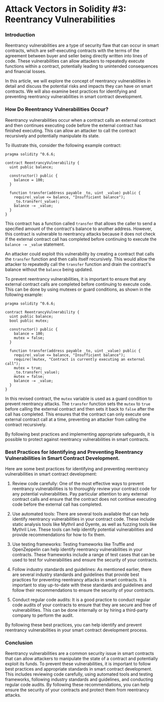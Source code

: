 # **Attack Vectors in Solidity #3: Reentrancy Vulnerabilities**


### Introduction

Reentrancy vulnerabilities are a type of security flaw that can occur in smart contracts, which are self-executing contracts with the terms of the agreement between buyer and seller being directly written into lines of code. These vulnerabilities can allow attackers to repeatedly execute functions within a contract, potentially leading to unintended consequences and financial losses.

In this article, we will explore the concept of reentrancy vulnerabilities in detail and discuss the potential risks and impacts they can have on smart contracts. We will also examine best practices for identifying and preventing reentrancy vulnerabilities in smart contract development.

### How Do Reentrancy Vulnerabilities Occur?

Reentrancy vulnerabilities occur when a contract calls an external contract and then continues executing code before the external contract has finished executing. This can allow an attacker to call the contract recursively and potentially manipulate its state.

To illustrate this, consider the following example contract:

```solidity
pragma solidity ^0.6.6;

contract ReentrancyVulnerability {
  uint public balance;

  constructor() public {
    balance = 100;
  }

  function transfer(address payable _to, uint _value) public {
    require(_value <= balance, "Insufficient balance");
    _to.transfer(_value);
    balance -= _value;
  }
}
```

This contract has a function called `transfer` that allows the caller to send a specified amount of the contract's balance to another address. However, this contract is vulnerable to reentrancy attacks because it does not check if the external contract call has completed before continuing to execute the `balance -= _value` statement.

An attacker could exploit this vulnerability by creating a contract that calls the `transfer` function and then calls itself recursively. This would allow the attacker to repeatedly call the `transfer` function and drain the contract's balance without the `balance` being updated.

To prevent reentrancy vulnerabilities, it is important to ensure that any external contract calls are completed before continuing to execute code. This can be done by using mutexes or guard conditions, as shown in the following example:

```solidity
pragma solidity ^0.6.6;

contract ReentrancyVulnerability {
  uint public balance;
  bool public mutex;

  constructor() public {
    balance = 100;
    mutex = false;
  }

  function transfer(address payable _to, uint _value) public {
    require(_value <= balance, "Insufficient balance");
    require(!mutex, "Contract is currently executing an external call");
    mutex = true;
    _to.transfer(_value);
    mutex = false;
    balance -= _value;
  }
}
```

In this revised contract, the `mutex` variable is used as a guard condition to prevent reentrancy attacks. The `transfer` function sets the `mutex` to `true` before calling the external contract and then sets it back to `false` after the call has completed. This ensures that the contract can only execute one external contract call at a time, preventing an attacker from calling the contract recursively.

By following best practices and implementing appropriate safeguards, it is possible to protect against reentrancy vulnerabilities in smart contracts.

### Best Practices for Identifying and Preventing Reentrancy Vulnerabilities in Smart Contract Development.

Here are some best practices for identifying and preventing reentrancy vulnerabilities in smart contract development:

1. Review code carefully: One of the most effective ways to prevent reentrancy vulnerabilities is to thoroughly review your contract code for any potential vulnerabilities. Pay particular attention to any external contract calls and ensure that the contract does not continue executing code before the external call has completed.
    
2. Use automated tools: There are several tools available that can help identify reentrancy vulnerabilities in your contract code. These include static analysis tools like Mythril and Oyente, as well as fuzzing tools like Mythril Live. These tools can help identify potential vulnerabilities and provide recommendations for how to fix them.
    
3. Use testing frameworks: Testing frameworks like Truffle and OpenZeppelin can help identify reentrancy vulnerabilities in your contracts. These frameworks include a range of test cases that can be used to test for vulnerabilities and ensure the security of your contracts.
    
4. Follow industry standards and guidelines: As mentioned earlier, there are several industry standards and guidelines that provide best practices for preventing reentrancy attacks in smart contracts. It is important to stay up-to-date with these standards and guidelines and follow their recommendations to ensure the security of your contracts.
    
5. Conduct regular code audits: It is a good practice to conduct regular code audits of your contracts to ensure that they are secure and free of vulnerabilities. This can be done internally or by hiring a third-party company to perform the audit.
    

By following these best practices, you can help identify and prevent reentrancy vulnerabilities in your smart contract development process.

### Conclusion

Reentrancy vulnerabilities are a common security issue in smart contracts that can allow attackers to manipulate the state of a contract and potentially exploit its funds. To prevent these vulnerabilities, it is important to follow best practices and appropriate standards in smart contract development. This includes reviewing code carefully, using automated tools and testing frameworks, following industry standards and guidelines, and conducting regular code audits. By following these recommendations, you can help ensure the security of your contracts and protect them from reentrancy attacks.